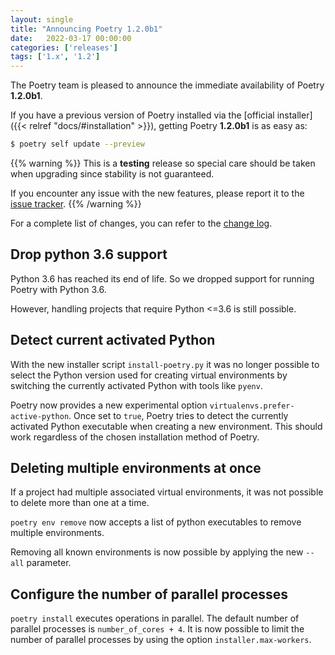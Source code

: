 ```yaml
---
layout: single
title: "Announcing Poetry 1.2.0b1"
date:   2022-03-17 00:00:00
categories: ['releases']
tags: ['1.x', '1.2']
---
```


The Poetry team is pleased to announce the immediate availability of Poetry **1.2.0b1**.

<!--more-->
If you have a previous version of Poetry installed via the [official installer]({{< relref "docs/#installation" >}}),
getting Poetry **1.2.0b1** is as easy as:

```bash
$ poetry self update --preview
```

{{% warning %}}
This is a **testing** release so special care should be taken when upgrading since stability is not guaranteed.

If you encounter any issue with the new features, please report it to the [issue tracker](https://github.com/python-poetry/poetry/issues "Poetry's issue tracker").
{{% /warning %}}

For a complete list of changes, you can refer to the [change log](/history).

## Drop python 3.6 support

Python 3.6 has reached its end of life. So we dropped support for running Poetry with Python 3.6.

However, handling projects that require Python <=3.6 is still possible. 

## Detect current activated Python

With the new installer script `install-poetry.py` it was no longer possible to select the Python version used for 
creating virtual environments by switching the currently activated Python with tools like `pyenv`.

Poetry now provides a new experimental option `virtualenvs.prefer-active-python`. Once set to `true`, Poetry tries
to detect the currently activated Python executable when creating a new environment. This should work regardless of the chosen
installation method of Poetry.

## Deleting multiple environments at once

If a project had multiple associated virtual environments, it was not possible to delete more than one at a time.

`poetry env remove` now accepts a list of python executables to remove multiple environments.

Removing all known environments is now possible by applying the new `--all` parameter.

## Configure the number of parallel processes

`poetry install` executes operations in parallel. The default number of parallel processes is `number_of_cores + 4`. 
It is now possible to limit the number of parallel processes by using the option `installer.max-workers`.
